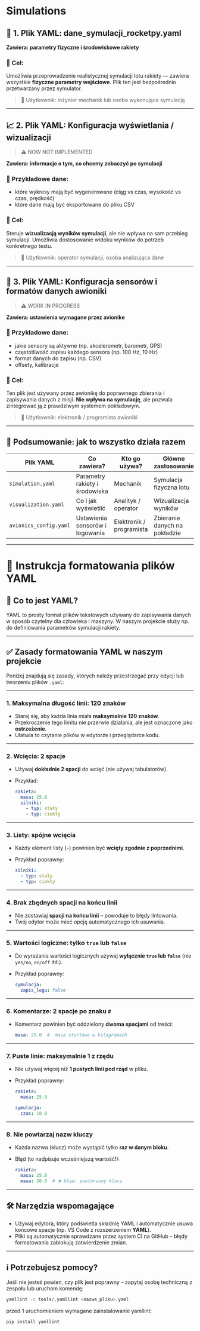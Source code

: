 # Simulations

## 🧩 1. Plik YAML: **dane_symulacji_rocketpy.yaml**

**Zawiera: parametry fizyczne i środowiskowe rakiety**

### 🎯 Cel:

Umożliwia przeprowadzenie realistycznej symulacji lotu rakiety — zawiera wszystkie **fizyczne parametry wejściowe**. Plik ten jest bezpośrednio przetwarzany przez symulator.

> 🔧 Użytkownik: inżynier mechanik lub osoba wykonująca symulację

---

## 📈 2. Plik YAML: **Konfiguracja wyświetlania / wizualizacji**
> ⚠️ NOW NOT IMPLEMENTED

**Zawiera: informacje o tym, co chcemy zobaczyć po symulacji**

### 📌 Przykładowe dane:

* które wykresy mają być wygenerowane (ciąg vs czas, wysokość vs czas, prędkość)
* które dane mają być eksportowane do pliku CSV

### 🎯 Cel:

Steruje **wizualizacją wyników symulacji**, ale nie wpływa na sam przebieg symulacji. Umożliwia dostosowanie widoku wyników do potrzeb konkretnego testu.

> 🔧 Użytkownik: operator symulacji, osoba analizująca dane

---

## 📡 3. Plik YAML: **Konfiguracja sensorów i formatów danych awioniki**

> ⚠️ WORK IN PROGRESS

**Zawiera: ustawienia wymagane przez avionike**

### 📌 Przykładowe dane:

* jakie sensory są aktywne (np. akcelerometr, barometr, GPS)
* częstotliwość zapisu każdego sensora (np. 100 Hz, 10 Hz)
* format danych do zapisu (np. CSV)
* offsety, kalibracje

### 🎯 Cel:

Ten plik jest używany przez awionikę do poprawnego zbierania i zapisywania danych z misji. **Nie wpływa na symulację**, ale pozwala zintegrować ją z prawdziwym systemem pokładowym.

> 🔧 Użytkownik: elektronik / programista awioniki

---

## 🧠 Podsumowanie: jak to wszystko działa razem

| Plik YAML              | Co zawiera?                     | Kto go używa?            | Główne zastosowanie           |
| ---------------------- | ------------------------------- | ------------------------ | ----------------------------- |
| `simulation.yaml`      | Parametry rakiety i środowiska  | Mechanik                 | Symulacja fizyczna lotu       |
| `visualization.yaml`   | Co i jak wyświetlić             | Analityk / operator      | Wizualizacja wyników          |
| `avionics_config.yaml` | Ustawienia sensorów i logowania | Elektronik / programista | Zbieranie danych na pokładzie |


---

# 📘 Instrukcja formatowania plików YAML

## 📄 Co to jest YAML?

YAML to prosty format plików tekstowych używany do zapisywania danych w sposób czytelny dla człowieka i maszyny. W naszym projekcie służy np. do definiowania parametrów symulacji rakiety.

---

## ✅ Zasady formatowania YAML w naszym projekcie

Poniżej znajdują się zasady, których należy przestrzegać przy edycji lub tworzeniu plików `.yaml`:

---

### 1. **Maksymalna długość linii: 120 znaków**

* Staraj się, aby każda linia miała **maksymalnie 120 znaków**.
* Przekroczenie tego limitu nie przerwie działania, ale jest oznaczone jako **ostrzeżenie**.
* Ułatwia to czytanie plików w edytorze i przeglądarce kodu.

---

### 2. **Wcięcia: 2 spacje**

* Używaj **dokładnie 2 spacji** do wcięć (nie używaj tabulatorów).
* Przykład:

  ```yaml
  rakieta:
    masa: 25.0
    silniki:
      - typ: stały
      - typ: ciekły
  ```

---

### 3. **Listy: spójne wcięcia**

* Każdy element listy (`-`) powinien być **wcięty zgodnie z poprzednimi**.
* Przykład poprawny:

  ```yaml
  silniki:
    - typ: stały
    - typ: ciekły
  ```

---

### 4. **Brak zbędnych spacji na końcu linii**

* Nie zostawiaj **spacji na końcu linii** – powoduje to błędy lintowania.
* Twój edytor może mieć opcję automatycznego ich usuwania.

---

### 5. **Wartości logiczne: tylko `true` lub `false`**

* Do wyrażania wartości logicznych używaj **wyłącznie `true` lub `false`** (nie `yes/no`, `on/off` itd.).
* Przykład poprawny:

  ```yaml
  symulacja:
    zapis_logu: false
  ```

---

### 6. **Komentarze: 2 spacje po znaku `#`**

* Komentarz powinien być oddzielony **dwoma spacjami** od treści:

  ```yaml
  masa: 25.0  #  masa startowa w kilogramach
  ```

---

### 7. **Puste linie: maksymalnie 1 z rzędu**

* Nie używaj więcej niż **1 pustych linii pod rząd** w pliku.
* Przykład poprawny:

  ```yaml
  rakieta:
    masa: 25.0

  symulacja:
    czas: 10.0
  ```

---

### 8. **Nie powtarzaj nazw kluczy**

* Każda nazwa (klucz) może wystąpić tylko **raz w danym bloku**.
* Błąd (to nadpisuje wcześniejszą wartość!):

  ```yaml
  rakieta:
    masa: 25.0
    masa: 30.0  # ❌ błąd: powtórzony klucz
  ```

---

## 🛠️ Narzędzia wspomagające

* Używaj edytora, który podświetla składnię YAML i automatycznie usuwa końcowe spacje (np. VS Code z rozszerzeniem **YAML**).
* Pliki są automatycznie sprawdzane przez system CI na GitHub – błędy formatowania zablokują zatwierdzenie zmian.

---

## ℹ️ Potrzebujesz pomocy?

Jeśli nie jesteś pewien, czy plik jest poprawny – zapytaj osobę techniczną z zespołu lub uruchom komendę:
```bash
yamllint -c tools/.yamllint <nazwa_pliku>.yaml
```



przed 1 uruchomieniem wymagane zainstalowanie yamllint:
```
pip install yamllint
```

